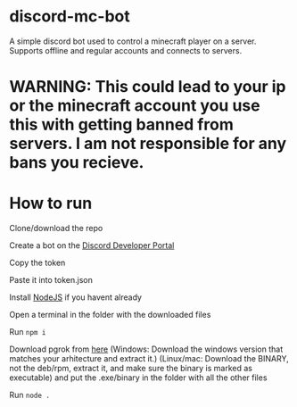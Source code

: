 # discord-mc-bot
A simple discord bot used to control a minecraft player on a server.
Supports offline and regular accounts and connects to servers.

# WARNING: This could lead to your ip or the minecraft account you use this with getting banned from servers. I am not responsible for any bans you recieve.
# How to run
Clone/download the repo

Create a bot on the [Discord Developer Portal](https://discord.com/developers/applications)

Copy the token

Paste it into token.json

Install [NodeJS](https://nodejs.org) if you havent already

Open a terminal in the folder with the downloaded files

Run `npm i`

Download pgrok from [here](https://github.com/jerson/pgrok/releases) (Windows: Download the windows version that matches your arhitecture and extract it.) (Linux/mac: Download the BINARY, not the deb/rpm, extract it, and make sure the binary is marked as executable) and put the .exe/binary in the folder with all the other files

Run `node .`
